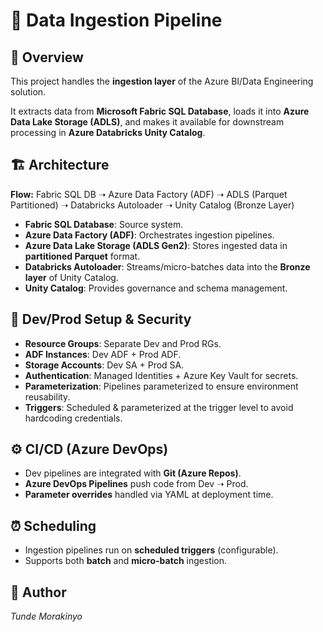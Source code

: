 # 🚀 Data Ingestion Pipeline

## 📌 Overview

This project handles the **ingestion layer** of the Azure BI/Data Engineering solution.

It extracts data from **Microsoft Fabric SQL Database**, loads it into **Azure Data Lake Storage (ADLS)**, and makes it available for downstream processing in **Azure Databricks Unity Catalog**.

## 🏗️ Architecture

**Flow:**
Fabric SQL DB ➝ Azure Data Factory (ADF) ➝ ADLS (Parquet Partitioned) ➝
Databricks Autoloader ➝ Unity Catalog (Bronze Layer)

- **Fabric SQL Database**: Source system.
- **Azure Data Factory (ADF)**: Orchestrates ingestion pipelines.
- **Azure Data Lake Storage (ADLS Gen2)**: Stores ingested data in **partitioned Parquet** format.
- **Databricks Autoloader**: Streams/micro-batches data into the **Bronze layer** of Unity Catalog.
- **Unity Catalog**: Provides governance and schema management.

## 🔐 Dev/Prod Setup & Security

- **Resource Groups**: Separate Dev and Prod RGs.
- **ADF Instances**: Dev ADF + Prod ADF.
- **Storage Accounts**: Dev SA + Prod SA.
- **Authentication**: Managed Identities + Azure Key Vault for secrets.
- **Parameterization**: Pipelines parameterized to ensure environment reusability.
- **Triggers**: Scheduled & parameterized at the trigger level to avoid hardcoding credentials.

## ⚙️ CI/CD (Azure DevOps)

- Dev pipelines are integrated with **Git (Azure Repos)**.
- **Azure DevOps Pipelines** push code from Dev ➝ Prod.
- **Parameter overrides** handled via YAML at deployment time.

## ⏰ Scheduling

- Ingestion pipelines run on **scheduled triggers** (configurable).
- Supports both **batch** and **micro-batch** ingestion.

## 👤 Author

*Tunde Morakinyo*